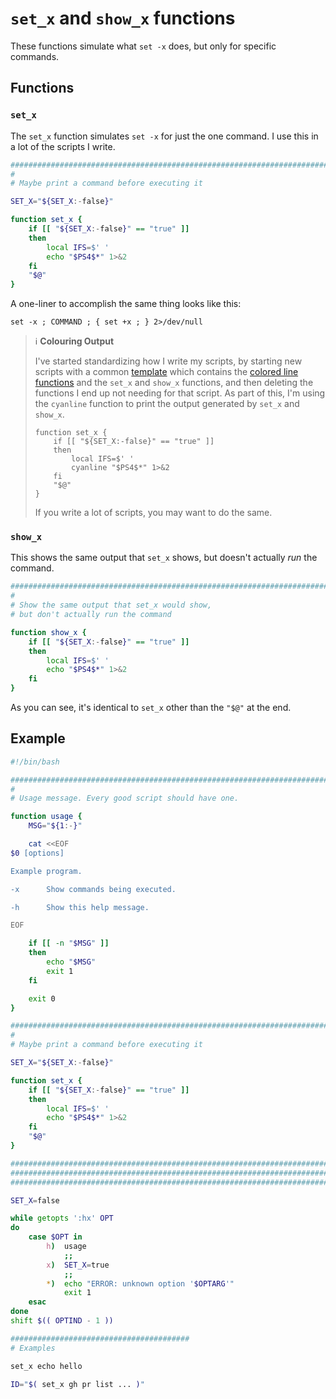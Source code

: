 # `set_x` and `show_x` functions

These functions simulate what `set -x` does, but only for specific commands.

## Functions

### `set_x`

The `set_x` function simulates `set -x` for just the one command. I use this in a lot of the scripts I write.

```sh
###############################################################################
#
# Maybe print a command before executing it

SET_X="${SET_X:-false}"

function set_x {
    if [[ "${SET_X:-false}" == "true" ]]
    then
        local IFS=$' '
        echo "$PS4$*" 1>&2
    fi
    "$@"
}
```

A one-liner to accomplish the same thing looks like this:

```
set -x ; COMMAND ; { set +x ; } 2>/dev/null
```

> &#x2139;&#xFE0F; **Colouring Output**
>
> I've started standardizing how I write my scripts, by starting new scripts with a common [template](template.md) which contains the [colored line functions](colors.md) and the `set_x` and `show_x` functions, and then deleting the functions I end up not needing for that script. As part of this, I'm using the `cyanline` function to print the output generated by `set_x` and `show_x`.
>
> ```
> function set_x {
>     if [[ "${SET_X:-false}" == "true" ]]
>     then
>         local IFS=$' '
>         cyanline "$PS4$*" 1>&2
>     fi
>     "$@"
> }
> ```
>
> If you write a lot of scripts, you may want to do the same.

### `show_x`

This shows the same output that `set_x` shows, but doesn't actually *run* the command.

```sh
###############################################################################
#
# Show the same output that set_x would show,
# but don't actually run the command

function show_x {
    if [[ "${SET_X:-false}" == "true" ]]
    then
        local IFS=$' '
        echo "$PS4$*" 1>&2
    fi
}
```

As you can see, it's identical to `set_x` other than the `"$@"` at the end.

## Example

```sh
#!/bin/bash

###############################################################################
#
# Usage message. Every good script should have one.

function usage {
    MSG="${1:-}"

    cat <<EOF
$0 [options]

Example program.

-x      Show commands being executed.

-h      Show this help message.

EOF

    if [[ -n "$MSG" ]]
    then
        echo "$MSG"
        exit 1
    fi

    exit 0
}

###############################################################################
#
# Maybe print a command before executing it

SET_X="${SET_X:-false}"

function set_x {
    if [[ "${SET_X:-false}" == "true" ]]
    then
        local IFS=$' '
        echo "$PS4$*" 1>&2
    fi
    "$@"
}

###############################################################################
###############################################################################
###############################################################################

SET_X=false

while getopts ':hx' OPT
do
    case $OPT in
        h)  usage
            ;;
        x)  SET_X=true
            ;;
        *)  echo "ERROR: unknown option '$OPTARG'"
            exit 1
    esac
done
shift $(( OPTIND - 1 ))

########################################
# Examples

set_x echo hello

ID="$( set_x gh pr list ... )"
```

